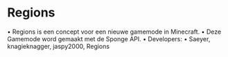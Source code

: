 Regions
=======
  
• Regions is een concept voor een nieuwe gamemode in Minecraft.
• Deze Gamemode word gemaakt met de Sponge API.
• Developers:
• Saeyer, knagieknagger, jaspy2000, Regions

